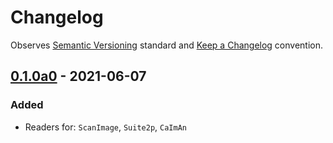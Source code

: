 # Changelog

Observes [Semantic Versioning](https://semver.org/spec/v2.0.0.html) standard and [Keep a Changelog](https://keepachangelog.com/en/1.0.0/) convention.


## [0.1.0a0] - 2021-06-07
### Added
+ Readers for: `ScanImage`, `Suite2p`, `CaImAn`


[0.1.0a0]: https://github.com/datajoint/element-data-loader/releases/tag/0.1.0a0